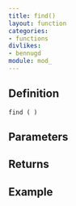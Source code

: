 ```yaml
---
title: find()
layout: function
categories:
- functions
divlikes:
- bennugd
module: mod_
---
```


## Definition

    find ( )

## Parameters

## Returns

## Example
